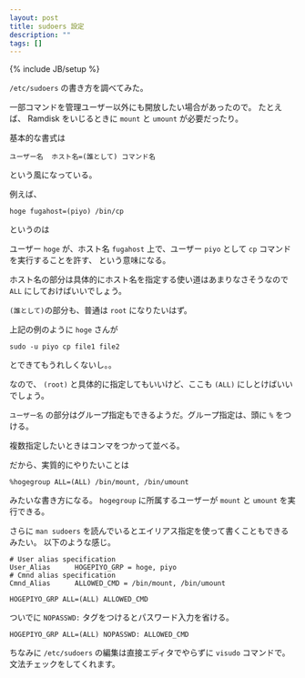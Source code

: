 ```yaml
---
layout: post
title: sudoers 設定
description: ""
tags: []
---
```

{% include JB/setup %}

`/etc/sudoers` の書き方を調べてみた。

一部コマンドを管理ユーザー以外にも開放したい場合があったので。
たとえば、 Ramdisk をいじるときに `mount` と `umount` が必要だったり。

基本的な書式は

    ユーザー名  ホスト名=(誰として) コマンド名

という風になっている。

例えば、

    hoge fugahost=(piyo) /bin/cp

というのは

ユーザー `hoge` が、ホスト名 `fugahost` 上で、ユーザー `piyo` として `cp` コマンドを実行することを許す、
という意味になる。

ホスト名の部分は具体的にホスト名を指定する使い道はあまりなさそうなので `ALL` にしておけばいいでしょう。

`(誰として)`の部分も、普通は `root` になりたいはず。

上記の例のように `hoge` さんが

    sudo -u piyo cp file1 file2

とできてもうれしくないし。。

なので、 `(root)` と具体的に指定してもいいけど、ここも `(ALL)` にしとけばいいでしょう。

`ユーザー名` の部分はグループ指定もできるようだ。グループ指定は、頭に `%` をつける。

複数指定したいときはコンマをつかって並べる。

だから、実質的にやりたいことは

    %hogegroup ALL=(ALL) /bin/mount, /bin/umount

みたいな書き方になる。
`hogegroup` に所属するユーザーが `mount` と `umount` を実行できる。

さらに `man sudoers` を読んでいるとエイリアス指定を使って書くこともできるみたい。
以下のような感じ。

    # User alias specification
    User_Alias      HOGEPIYO_GRP = hoge, piyo
    # Cmnd alias specification
    Cmnd_Alias      ALLOWED_CMD = /bin/mount, /bin/umount

    HOGEPIYO_GRP ALL=(ALL) ALLOWED_CMD

ついでに `NOPASSWD:` タグをつけるとパスワード入力を省ける。

    HOGEPIYO_GRP ALL=(ALL) NOPASSWD: ALLOWED_CMD

ちなみに `/etc/sudoers` の編集は直接エディタでやらずに `visudo` コマンドで。
文法チェックをしてくれます。
